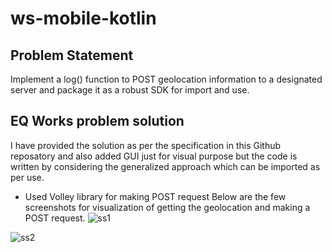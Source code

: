 # ws-mobile-kotlin
## Problem Statement
Implement a log() function to POST geolocation information to a designated server and package it as a robust SDK for import and use.

## EQ Works problem solution
I have provided the solution as per the specification in this Github reposatory and also added GUI just for visual purpose but the code is written by considering
the generalized approach which can be imported as per use.
- Used Volley library for making POST request 
Below are the few screenshots for visualization of getting the geolocation and making a POST request.
![ss1](https://user-images.githubusercontent.com/65059545/179432527-d30087af-2454-412d-8a18-018b6401686a.png)

![ss2](https://user-images.githubusercontent.com/65059545/179432365-cff7e4e8-f459-4a08-9822-7fc71c0f1ce8.png)
